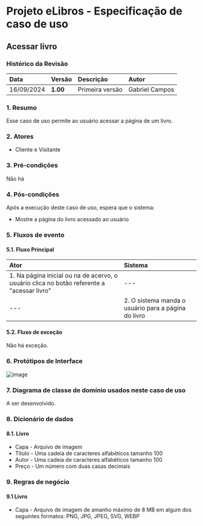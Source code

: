 # Projeto eLibros - Especificação de caso de uso

##  Acessar livro

### Histórico da Revisão 
|  Data  | Versão | Descrição | Autor |
|:-------|:-------|:----------|:------|
| 16/09/2024 | **1.00** | Primeira versão  | Gabriel Campos |


### 1. Resumo 
Esse caso de uso permite ao usuário acessar a página de um livro.

### 2. Atores 
- Cliente e Visitante

### 3. Pré-condições
Não há
  
### 4. Pós-condições
Após a execução deste caso de uso, espera que o sistema:
- Mostre a página do livro acessado ao usuário

### 5. Fluxos de evento

#### 5.1. Fluxo Principal 
|  Ator  | Sistema |
|:-------|:------- |
|1. Na página inicial ou na de acervo, o usuário clica no botão referente a "acessar livro"| --- |
| --- |2. O sistema manda o usuário para a página do livro | 


#### 5.2. Fluxo de exceção

Não há exceção.

### 6. Protótipos de Interface

![image](https://github.com/user-attachments/assets/327413a7-5a7a-4b2f-a4c5-9d5f5756b4ff)


### 7. Diagrama de classe de domínio usados neste caso de uso

A ser desenvolvido.

### 8. Dicionário de dados

#### 8.1. Livro
- Capa - Arquivo de imagem
- Título - Uma cadeia de caracteres alfabéticos tamanho 100
- Autor - Uma cadeia de caracteres alfabéticos tamanho 100
- Preço - Um número com duas casas decimais

### 9. Regras de negócio

#### 9.1 Livro
- Capa - Arquivo de imagem de amanho máximo de 8 MB em algum dos seguintes formatos: PNG, JPG, JPEG, SVG, WEBP
